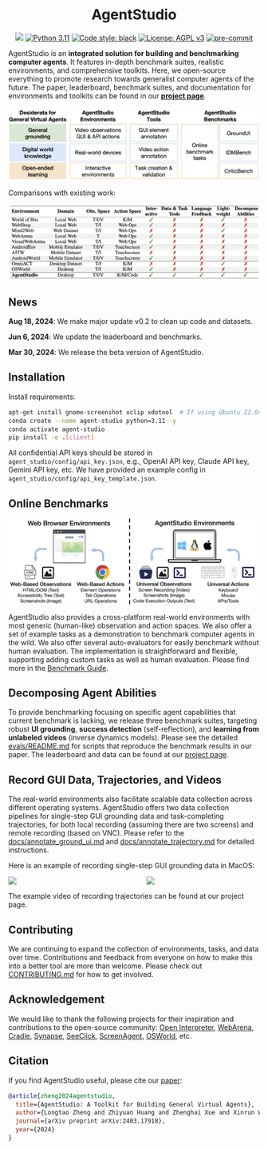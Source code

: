 <h1 align="center">
AgentStudio
</h1>

<p align="center">
<!-- <a href='https://arxiv.org/abs/2403.17918'><img src='https://img.shields.io/badge/arXiv-2403.17918-b31b1b.svg'></a> -->
<a href='https://skyworkai.github.io/agent-studio/'><img src='https://img.shields.io/badge/Project-Page-Green'></a>
<a href="https://www.python.org/downloads/release/python-3117/"><img alt="Python 3.11" src="https://img.shields.io/badge/python-3.11-blue.svg"></a>
<a href="https://github.com/psf/black"><img alt="Code style: black" src="https://img.shields.io/badge/code%20style-black-000000.svg"></a>
<!-- <a href="https://mypy-lang.org/"><img src="https://www.mypy-lang.org/static/mypy_badge.svg" alt="Checked with mypy"></a> -->
<a href="https://www.gnu.org/licenses/agpl-3.0"><img src="https://img.shields.io/badge/License-AGPL%20v3-blue.svg" alt="License: AGPL v3"></a>
<a href="https://pre-commit.com/"><img src="https://img.shields.io/badge/pre--commit-enabled-brightgreen?logo=pre-commit&logoColor=white" alt="pre-commit"></a>
</p>

AgentStudio is an **integrated solution for building and benchmarking computer agents**. It features in-depth benchmark suites, realistic environments, and comprehensive toolkits. Here, we open-source everything to promote research towards generalist computer agents of the future. The paper, leaderboard, benchmark suites, and documentation for environments and toolkits can be found in our <a href="https://skyworkai.github.io/agent-studio/"><b>project page</b></a>.

![](docs/assets/overview.png)

Comparisons with existing work:

![](docs/assets/comparison.png)

## News

**Aug 18, 2024**: We make major update v0.2 to clean up code and datasets.

**Jun 6, 2024**: We update the leaderboard and benchmarks.

**Mar 30, 2024**: We release the beta version of AgentStudio.

## Installation

Install requirements:

```bash
apt-get install gnome-screenshot xclip xdotool  # If using Ubuntu 22.04
conda create --name agent-studio python=3.11 -y
conda activate agent-studio
pip install -e .[client]
```

All confidential API keys should be stored in `agent_studio/config/api_key.json`, e.g., OpenAI API key, Claude API key, Gemini API key, etc. We have provided an example config in `agent_studio/config/api_key_template.json`.

## Online Benchmarks

![](docs/assets/agent_space.jpg)

AgentStudio also provides a cross-platform real-world environments with most generic (human-like) observation and action spaces. We also offer a set of example tasks as a demonstration to benchmark computer agents in the wild. We also offer several auto-evaluators for easily benchmark without human evaluation. The implementation is straightforward and flexible, supporting adding custom tasks as well as human evaluation. Please find more in the [Benchmark Guide](eval_online_benchmarks/README.md).

## Decomposing Agent Abilities

To provide benchmarking focusing on specific agent capabilities that current benchmark is lacking, we release three benchmark suites, targeting robust **UI grounding**, **success detection** (self-reflection), and **learning from unlabeled videos** (inverse dynamics models). Please see the detailed [evals/README.md](evals/README.md) for scripts that reproduce the benchmark results in our paper. The leaderboard and data can be found at our [project page](https://skyworkai.github.io/agent-studio/).

## Record GUI Data, Trajectories, and Videos

The real-world environments also facilitate scalable data collection across different operating systems. AgentStudio offers two data collection pipelines for single-step GUI grounding data and task-completing trajectories, for both local recording (assuming there are two screens) and remote recording (based on VNC). Please refer to the [docs/annotate_ground_ui.md](docs/annotate_ground_ui.md) and [docs/annotate_trajectory.md](docs/annotate_trajectory.md) for detailed instructions.

Here is an example of recording single-step GUI grounding data in MacOS:

<div style="display: flex; justify-content: space-between;">
    <img src="docs/assets/annotate_gui_1.jpg" width="45%">
    <img src="docs/assets/annotate_gui_2.jpg" width="45%">
</div>

The example video of recording trajectories can be found at our project page.

## Contributing

We are continuing to expand the collection of environments, tasks, and data over time. Contributions and feedback from everyone on how to make this into a better tool are more than welcome. Please check out [CONTRIBUTING.md](CONTRIBUTING.md) for how to get involved.

## Acknowledgement

We would like to thank the following projects for their inspiration and contributions to the open-source community: [Open Interpreter](https://github.com/KillianLucas/open-interpreter), [WebArena](https://github.com/web-arena-x/webarena), [Cradle](https://baai-agents.github.io/Cradle/), [Synapse](https://ltzheng.github.io/Synapse/), [SeeClick](https://github.com/njucckevin/SeeClick), [ScreenAgent](https://github.com/niuzaisheng/ScreenAgent), [OSWorld](https://github.com/xlang-ai/OSWorld), etc.

## Citation

If you find AgentStudio useful, please cite our [paper](https://arxiv.org/abs/2403.17918):

```bibtex
@article{zheng2024agentstudio,
  title={AgentStudio: A Toolkit for Building General Virtual Agents},
  author={Longtao Zheng and Zhiyuan Huang and Zhenghai Xue and Xinrun Wang and Bo An and Shuicheng Yan},
  journal={arXiv preprint arXiv:2403.17918},
  year={2024}
}
```
